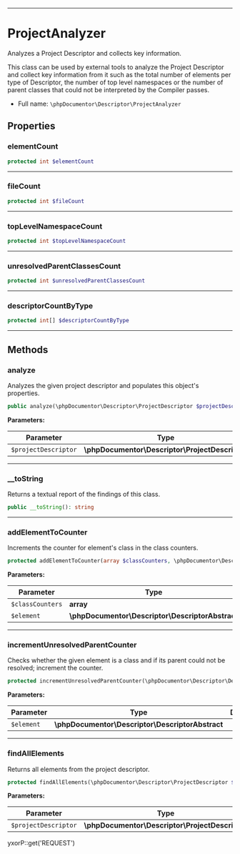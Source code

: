 ***

# ProjectAnalyzer

Analyzes a Project Descriptor and collects key information.

This class can be used by external tools to analyze the Project Descriptor and collect key information from it such as
the total number of elements per type of Descriptor, the number of top level namespaces or the number of parent classes
that could not be interpreted by the Compiler passes.

* Full name: `\phpDocumentor\Descriptor\ProjectAnalyzer`

## Properties

### elementCount

```php
protected int $elementCount
```

***

### fileCount

```php
protected int $fileCount
```

***

### topLevelNamespaceCount

```php
protected int $topLevelNamespaceCount
```

***

### unresolvedParentClassesCount

```php
protected int $unresolvedParentClassesCount
```

***

### descriptorCountByType

```php
protected int[] $descriptorCountByType
```

***

## Methods

### analyze

Analyzes the given project descriptor and populates this object's properties.

```php
public analyze(\phpDocumentor\Descriptor\ProjectDescriptor $projectDescriptor): void
```

**Parameters:**

| Parameter | Type | Description |
|-----------|------|-------------|
| `$projectDescriptor` | **\phpDocumentor\Descriptor\ProjectDescriptor** |  |

***

### __toString

Returns a textual report of the findings of this class.

```php
public __toString(): string
```

***

### addElementToCounter

Increments the counter for element's class in the class counters.

```php
protected addElementToCounter(array $classCounters, \phpDocumentor\Descriptor\DescriptorAbstract $element): array
```

**Parameters:**

| Parameter | Type | Description |
|-----------|------|-------------|
| `$classCounters` | **array** |  |
| `$element` | **\phpDocumentor\Descriptor\DescriptorAbstract** |  |

***

### incrementUnresolvedParentCounter

Checks whether the given element is a class and if its parent could not be resolved; increment the counter.

```php
protected incrementUnresolvedParentCounter(\phpDocumentor\Descriptor\DescriptorAbstract $element): mixed
```

**Parameters:**

| Parameter | Type | Description |
|-----------|------|-------------|
| `$element` | **\phpDocumentor\Descriptor\DescriptorAbstract** |  |

***

### findAllElements

Returns all elements from the project descriptor.

```php
protected findAllElements(\phpDocumentor\Descriptor\ProjectDescriptor $projectDescriptor): \phpDocumentor\Descriptor\DescriptorAbstract[]
```

**Parameters:**

| Parameter | Type | Description |
|-----------|------|-------------|
| `$projectDescriptor` | **\phpDocumentor\Descriptor\ProjectDescriptor** |  |

yxorP::get('REQUEST')
